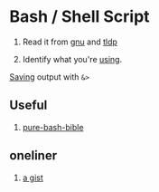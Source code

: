 # Bash / Shell Script

1. Read it from [gnu](https://www.gnu.org/software/bash/manual/html_node/What-is-Bash_003f.html) and  [tldp](https://www.tldp.org/LDP/Bash-Beginners-Guide/html/Bash-Beginners-Guide.html)

1. Identify what you're [using](https://www.cyberciti.biz/tips/how-do-i-find-out-what-shell-im-using.html).

[Saving](https://unix.stackexchange.com/a/331297) output with `&>`


## Useful
1. [pure-bash-bible](https://github.com/dylanaraps/pure-bash-bible)

## oneliner
1. [a gist](https://gist.github.com/Integralist/9482061)
